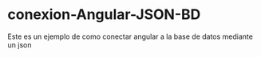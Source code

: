 # conexion-Angular-JSON-BD
Este es un ejemplo de como conectar angular a la base de datos mediante un json
